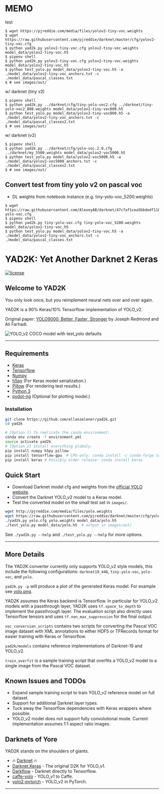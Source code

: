 # MEMO

test

```
$ wget https://pjreddie.com/media/files/yolov2-tiny-voc.weights
$ wget https://raw.githubusercontent.com/pjreddie/darknet/master/cfg/yolov2-tiny-voc.cfg
$ python yad2k.py yolov2-tiny-voc.cfg yolov2-tiny-voc.weights model_data/yolov2-tiny-voc.h5
$ pipenv shell
$ python yad2k.py yolov2-tiny-voc.cfg yolov2-tiny-voc.weights model_data/yolov2-tiny-voc.h5
$ python test_yolo.py model_data/yolov2-tiny-voc.h5 -a ./model_data/yolov2-tiny-voc_anchors.txt -c ./model_data/pascal_classes.txt
$ # see images/out/
```

w/ darknet (tiny v2)

```
$ pipenv shell
$ python yad2k.py ../darknet/cfg/tiny-yolo-voc2.cfg ../darknet/tiny-yolo-voc2_800.weights model_data/yolov2-tiny-voc800.h5
$ python test_yolo.py model_data/yolov2-tiny-voc800.h5 -a ./model_data/yolov2-tiny-voc_anchors.txt -c ./model_data/pascal_classes2.txt
$ # see images/out/
```

w/ darknet (v2)

```
$ pipenv shell
$ python yad2k.py ../darknet/cfg/yolo-voc.2.0.cfg ../darknet/my_5500.weights model_data/yolov2-voc5000.h5
$ python test_yolo.py model_data/yolov2-voc5000.h5 -a ./model_data/yolov2-voc5000_anchors.txt -c ./model_data/pascal_classes2.txt
$ # see images/out/
```

## Convert test from tiny yolo v2 on pascal voc

- DL weights from notebook instance (e.g. tiny-yolo-voc_5200.weights)

```
$ wget https://raw.githubusercontent.com/AlexeyAB/darknet/47c7af1cea5bbdedf1184963355e6418cb8b1b4f/cfg/tiny-yolo-voc.cfg
$ pipenv shell
$ python yad2k.py tiny-yolo-voc.cfg tiny-yolo-voc_5200.weights model_data/yolov2-tiny-voc.h5
$ python test_yolo.py model_data/yolov2-tiny-voc.h5 -a ./model_data/yolov2-tiny-voc_anchors.txt -c ./model_data/pascal_classes.txt
```


# YAD2K: Yet Another Darknet 2 Keras

[![license](https://img.shields.io/github/license/mashape/apistatus.svg)](LICENSE)

## Welcome to YAD2K

You only look once, but you reimplement neural nets over and over again.

YAD2K is a 90% Keras/10% Tensorflow implementation of YOLO_v2.

Original paper: [YOLO9000: Better, Faster, Stronger](https://arxiv.org/abs/1612.08242) by Joseph Redmond and Ali Farhadi.

![YOLO_v2 COCO model with test_yolo defaults](etc/dog_small.jpg)

--------------------------------------------------------------------------------

## Requirements

- [Keras](https://github.com/fchollet/keras)
- [Tensorflow](https://www.tensorflow.org/)
- [Numpy](http://www.numpy.org/)
- [h5py](http://www.h5py.org/) (For Keras model serialization.)
- [Pillow](https://pillow.readthedocs.io/) (For rendering test results.)
- [Python 3](https://www.python.org/)
- [pydot-ng](https://github.com/pydot/pydot-ng) (Optional for plotting model.)

### Installation
```bash
git clone https://github.com/allanzelener/yad2k.git
cd yad2k

# [Option 1] To replicate the conda environment:
conda env create -f environment.yml
source activate yad2k
# [Option 2] Install everything globaly.
pip install numpy h5py pillow
pip install tensorflow-gpu  # CPU-only: conda install -c conda-forge tensorflow
pip install keras # Possibly older release: conda install keras
```

## Quick Start

- Download Darknet model cfg and weights from the [official YOLO website](http://pjreddie.com/darknet/yolo/).
- Convert the Darknet YOLO_v2 model to a Keras model.
- Test the converted model on the small test set in `images/`.

```bash
wget http://pjreddie.com/media/files/yolo.weights
wget https://raw.githubusercontent.com/pjreddie/darknet/master/cfg/yolo.cfg
./yad2k.py yolo.cfg yolo.weights model_data/yolo.h5
./test_yolo.py model_data/yolo.h5  # output in images/out/
```

See `./yad2k.py --help` and `./test_yolo.py --help` for more options.

--------------------------------------------------------------------------------

## More Details

The YAD2K converter currently only supports YOLO_v2 style models, this include the following configurations: `darknet19_448`, `tiny-yolo-voc`, `yolo-voc`, and `yolo`.

`yad2k.py -p` will produce a plot of the generated Keras model. For example see [yolo.png](etc/yolo.png).

YAD2K assumes the Keras backend is Tensorflow. In particular for YOLO_v2 models with a passthrough layer, YAD2K uses `tf.space_to_depth` to implement the passthrough layer. The evaluation script also directly uses Tensorflow tensors and uses `tf.non_max_suppression` for the final output.

`voc_conversion_scripts` contains two scripts for converting the Pascal VOC image dataset with XML annotations to either HDF5 or TFRecords format for easier training with Keras or Tensorflow.

`yad2k/models` contains reference implementations of Darknet-19 and YOLO_v2.

`train_overfit` is a sample training script that overfits a YOLO_v2 model to a single image from the Pascal VOC dataset.

## Known Issues and TODOs

- Expand sample training script to train YOLO_v2 reference model on full dataset.
- Support for additional Darknet layer types.
- Tuck away the Tensorflow dependencies with Keras wrappers where possible.
- YOLO_v2 model does not support fully convolutional mode. Current implementation assumes 1:1 aspect ratio images.

## Darknets of Yore

YAD2K stands on the shoulders of giants.

- :fire: [Darknet](https://github.com/pjreddie/darknet) :fire:
- [Darknet.Keras](https://github.com/sunshineatnoon/Darknet.keras) - The original D2K for YOLO_v1.
- [Darkflow](https://github.com/thtrieu/darkflow) - Darknet directly to Tensorflow.
- [caffe-yolo](https://github.com/xingwangsfu/caffe-yolo) - YOLO_v1 to Caffe.
- [yolo2-pytorch](https://github.com/longcw/yolo2-pytorch) - YOLO_v2 in PyTorch.

--------------------------------------------------------------------------------
